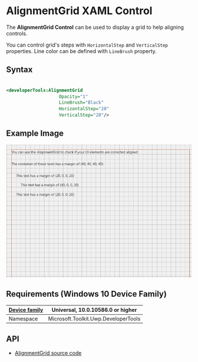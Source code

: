 # AlignmentGrid XAML Control 

The **AlignmentGrid Control** can be used to display a grid to help aligning controls.

You can control grid's steps with `HorizontalStep` and `VerticalStep` properties.
Line color can be defined with `LineBrush` property.

## Syntax

```xml

<developerTools:AlignmentGrid
                    Opacity="1"
                    LineBrush="Black"
                    HorizontalStep="20"
                    VerticalStep="20"/>

```

## Example Image

![AlignmentGrid image](../resources/images/DeveloperTools-AlignmentGrid.jpg "AlignmentGrid")

## Requirements (Windows 10 Device Family)

| [Device family](http://go.microsoft.com/fwlink/p/?LinkID=526370) | Universal, 10.0.10586.0 or higher |
| --- | --- |
| Namespace | Microsoft.Toolkit.Uwp.DeveloperTools |

## API

* [AlignmentGrid source code](https://github.com/Microsoft/UWPCommunityToolkit/tree/master/Microsoft.Toolkit.Uwp.DeveloperTools/AlignmentGrid)

